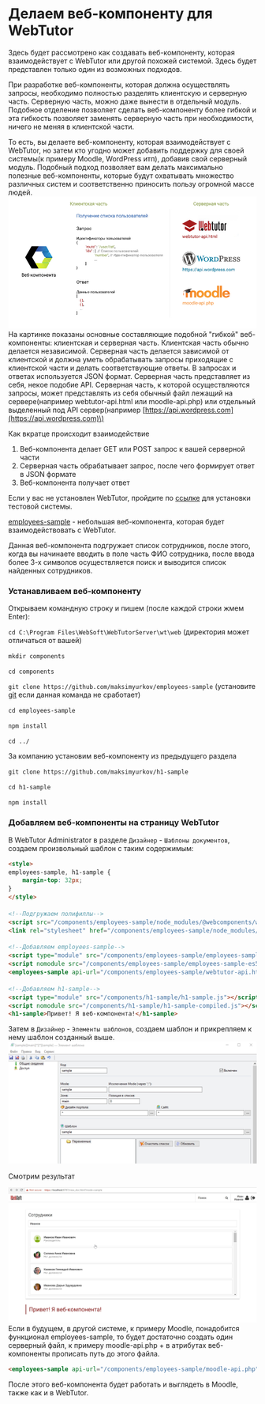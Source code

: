 # Делаем веб-компоненту для WebTutor

Здесь будет рассмотрено как создавать веб-компоненту, которая взаимодействует с WebTutor или другой похожей системой. Здесь будет представлен только один из возможных подходов.

При разработке веб-компоненты, которая должна осуществлять запросы, необходимо полностью разделять клиентскую и серверную часть. Серверную часть, можно даже вынести в отдельный модуль. Подобное отделение позволяет сделать веб-компоненту более гибкой и эта гибкость позволяет заменять серверную часть при необходимости, ничего не меняя в клиентской части.

То есть, вы делаете веб-компоненту, которая взаимодействует с WebTutor, но затем кто угодно может добавить поддержку для своей системы\(к примеру Moodle, WordPress итп\), добавив свой серверный модуль. Подобный подход позволяет вам делать максимально полезные веб-компоненты, которые будут охватывать множество различных систем и соответственно приносить пользу огромной массе людей. ![](./1.jpg)На картинке показаны основные составляющие подобной "гибкой" веб-компоненты: клиентская и серверная часть. Клиентская часть обычно делается независимой. Серверная часть делается зависимой от клиентской и должна уметь обрабатывать запросы приходящие с клиентской части и делать соответствующие ответы. В запросах и ответах используется JSON формат. Серверная часть представляет из себя, некое подобие API. Серверная часть, к которой осуществляются запросы, может представлять из себя обычный файл лежащий на сервере\(например webtutor-api.html или moodle-api.php\) или отдельный выделенный под API сервер\(например [https://api.wordpress.com](https://api.wordpress.com)\)

Как вкратце происходит взаимодействие

1. Веб-компонента делает GET или POST запрос к вашей серверной части
2. Серверная часть обрабатывает запрос, после чего формирует ответ в JSON формате
3. Веб-компонента получает ответ

Если у вас не установлен WebTutor, пройдите по [ссылке](/test-system/) для установки тестовой системы.

[employees-sample](https://github.com/maksimyurkov/employees-sample) - небольшая веб-компонента, которая будет взаимодействовать с WebTutor.

Данная веб-компонента подгружает список сотрудников, после этого, когда вы начинаете вводить в поле часть ФИО сотрудника, после ввода более 3-х символов осуществляется поиск и выводится список найденных сотрудников.

### Устанавливаем веб-компоненту

Открываем командную строку и пишем \(после каждой строки жмем Enter\):

`cd C:\Program Files\WebSoft\WebTutorServer\wt\web` (директория может отличаться от вашей)

`mkdir components`

`cd components`

`git clone https://github.com/maksimyurkov/employees-sample` (установите [git](https://git-scm.com/downloads) если данная команда не сработает)

`cd employees-sample`

`npm install`

`cd ../`

За компанию установим веб-компоненту из предыдущего раздела

`git clone https://github.com/maksimyurkov/h1-sample`

`cd h1-sample`

`npm install`

### Добавляем веб-компоненты на страницу WebTutor

В WebTutor Administrator в разделе `Дизайнер` - `Шаблоны документов`, создаем произвольный шаблон с таким содержимым:

```html
<style>
employees-sample, h1-sample {
    margin-top: 32px;
}
</style>

<!--Подгружаем полифиллы-->
<script src="/components/employees-sample/node_modules/@webcomponents/webcomponentsjs/webcomponents-lite.js"></script>
<link rel="stylesheet" href="/components/employees-sample/node_modules/cleanslate/cleanslate.css">

<!--Добавляем employees-sample-->
<script type="module" src="/components/employees-sample/employees-sample-es6.js"></script>
<script nomodule src="/components/employees-sample/employees-sample-es5.js"></script>
<employees-sample api-url="/components/employees-sample/webtutor-api.html" default-avatar-url="/components/employees-sample/default-avatar.jpg"></employees-sample>

<!--Добавляем h1-sample-->
<script type="module" src="/components/h1-sample/h1-sample.js"></script>
<script nomodule src="/components/h1-sample/h1-sample-compiled.js"></script>
<h1-sample>Привет! Я веб-компонента!</h1-sample>
```

Затем в `Дизайнер` - `Элементы шаблонов`, создаем шаблон и прикрепляем к нему шаблон созданный выше.
![](./2.jpg)

Смотрим результат  

![](./3.jpg)Если в будущем, в другой системе, к примеру Moodle, понадобится функционал employees-sample, то будет достаточно создать один серверный файл, к примеру moodle-api.php + в атрибутах веб-компоненты прописать путь до этого файла.

```html
<employees-sample api-url="/components/employees-sample/moodle-api.php" default-avatar-url="/components/employees-sample/default-avatar.jpg"></employees-sample>
```

После этого веб-компонента будет работать и выглядеть в Moodle, также как и в WebTutor.

